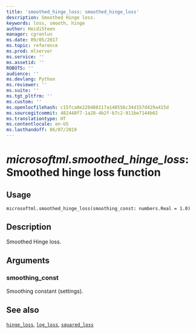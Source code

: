 ```yaml
---
title: 'smoothed_hinge_loss: smoothed_hinge_loss'
description: Smoothed Hinge loss.
keywords: loss, smooth, hinge
author: HeidiSteen
manager: cgronlun
ms.date: 09/05/2017
ms.topic: reference
ms.prod: mlserver
ms.service: ''
ms.assetid: ''
ROBOTS: ''
audience: ''
ms.devlang: Python
ms.reviewer: ''
ms.suite: ''
ms.tgt_pltfrm: ''
ms.custom: ''
ms.openlocfilehash: c15fca8e228488117a140556c34d157d429a415d
ms.sourcegitcommit: 482448f7-1a28-4b2f-b7c2-911be7144b02
ms.translationtype: HT
ms.contentlocale: en-US
ms.lasthandoff: 06/07/2019
---
```

# <a name="microsoftmlsmoothedhingeloss-smoothed-hinge-loss-function"></a>*microsoftml.smoothed_hinge_loss*: Smoothed hinge loss function





## <a name="usage"></a>Usage



```
microsoftml.smoothed_hinge_loss(smoothing_const: numbers.Real = 1.0)
```





## <a name="description"></a>Description

Smoothed Hinge loss.


## <a name="arguments"></a>Arguments


### <a name="smoothingconst"></a>smoothing_const

Smoothing constant (settings).


## <a name="see-also"></a>See also

[`hinge_loss`](hinge-loss.md), [`log_loss`](log-loss.md), [`squared_loss`](squared-loss.md)
